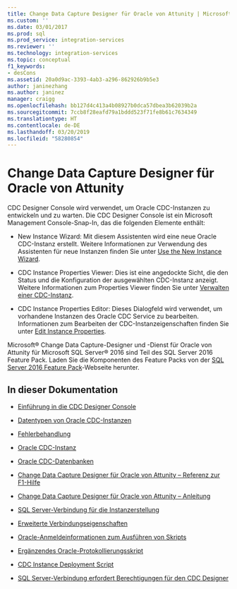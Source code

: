 ```yaml
---
title: Change Data Capture Designer für Oracle von Attunity | Microsoft-Dokumentation
ms.custom: ''
ms.date: 03/01/2017
ms.prod: sql
ms.prod_service: integration-services
ms.reviewer: ''
ms.technology: integration-services
ms.topic: conceptual
f1_keywords:
- desCons
ms.assetid: 20a0d9ac-3393-4ab3-a296-862926b9b5e3
author: janinezhang
ms.author: janinez
manager: craigg
ms.openlocfilehash: bb127d4c413a4b08927b0dca57dbea3b62039b2a
ms.sourcegitcommit: 7ccb8f28eafd79a1bddd523f71fe8b61c7634349
ms.translationtype: HT
ms.contentlocale: de-DE
ms.lasthandoff: 03/20/2019
ms.locfileid: "58280854"
---
```

# <a name="change-data-capture-designer-for-oracle-by-attunity"></a>Change Data Capture Designer für Oracle von Attunity
  CDC Designer Console wird verwendet, um Oracle CDC-Instanzen zu entwickeln und zu warten. Die CDC Designer Console ist ein Microsoft Management Console-Snap-In, das die folgenden Elemente enthält:  
  
-   New Instance Wizard: Mit diesem Assistenten wird eine neue Oracle CDC-Instanz erstellt. Weitere Informationen zur Verwendung des Assistenten für neue Instanzen finden Sie unter [Use the New Instance Wizard](../../integration-services/change-data-capture/use-the-new-instance-wizard.md).  
  
-   CDC Instance Properties Viewer: Dies ist eine angedockte Sicht, die den Status und die Konfiguration der ausgewählten CDC-Instanz anzeigt. Weitere Informationen zum Properties Viewer finden Sie unter [Verwalten einer CDC-Instanz](../../integration-services/change-data-capture/how-to-manage-a-cdc-instance.md).  
  
-   CDC Instance Properties Editor: Dieses Dialogfeld wird verwendet, um vorhandene Instanzen des Oracle CDC Service zu bearbeiten. Informationen zum Bearbeiten der CDC-Instanzeigenschaften finden Sie unter [Edit Instance Properties](../../integration-services/change-data-capture/edit-instance-properties.md).  
  
 Microsoft® Change Data Capture-Designer und -Dienst für Oracle von Attunity für Microsoft SQL Server® 2016 sind Teil des SQL Server 2016 Feature Pack. Laden Sie die Komponenten des Feature Packs von der [SQL Server 2016 Feature Pack](https://go.microsoft.com/fwlink/?LinkId=746297)-Webseite herunter.  
  
## <a name="in-this-documentation"></a>In dieser Dokumentation  
  
-   [Einführung in die CDC Designer Console](../../integration-services/change-data-capture/the-cdc-designer-console-introduction.md)  
  
-   [Datentypen von Oracle CDC-Instanzen](../../integration-services/change-data-capture/oracle-cdc-instance-data-types.md)  
  
-   [Fehlerbehandlung](../../integration-services/change-data-capture/error-handling.md)  
  
-   [Oracle CDC-Instanz](../../integration-services/change-data-capture/the-oracle-cdc-instance.md)  
  
-   [Oracle CDC-Datenbanken](../../integration-services/change-data-capture/the-oracle-cdc-databases.md)  
  
-   [Change Data Capture Designer für Oracle von Attunity – Referenz zur F1-Hilfe](../../integration-services/change-data-capture/change-data-capture-designer-for-oracle-by-attunity-f1-help-reference.md)  
  
-   [Change Data Capture Designer für Oracle von Attunity – Anleitung](../../integration-services/change-data-capture/change-data-capture-designer-for-oracle-by-attunity-how-to-guide.md)  
  
-   [SQL Server-Verbindung für die Instanzerstellung](../../integration-services/change-data-capture/sql-server-connection-for-instance-creation.md)  
  
-   [Erweiterte Verbindungseigenschaften](../../integration-services/change-data-capture/advanced-connection-properties.md)  
  
-   [Oracle-Anmeldeinformationen zum Ausführen von Skripts](../../integration-services/change-data-capture/oracle-credentials-for-running-script.md)  
  
-   [Ergänzendes Oracle-Protokollierungsskript](../../integration-services/change-data-capture/oracle-supplemental-logging-script.md)  
  
-   [CDC Instance Deployment Script](../../integration-services/change-data-capture/cdc-instance-deployment-script.md)  
  
-   [SQL Server-Verbindung erfordert Berechtigungen für den CDC Designer](../../integration-services/change-data-capture/sql-server-connection-required-permissions-for-the-cdc-designer.md)  
  
  
